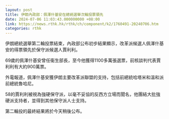 ```yaml
---
layout: post
title: 伊朗內政部：佩澤什基安在總統選舉次輪投票領先
date: 2024-07-06 11:03:43.000000000 +08:00
link: https://news.rthk.hk/rthk/ch/component/k2/1760491-20240706.htm
categories: rthk
---
```


伊朗總統選舉第二輪投票結束，內政部公布初步結果顯示，改革派候選人佩澤什基安的得票領先於保守派候選人賈利利。

69歲的佩澤什基安曾任衞生部長，至今他獲得1100多萬張選票，前核談判代表賈利利有大約900萬票。

外電報道，佩澤什基安獲伊朗主要改革派聯盟的支持，包括前總統哈塔米和溫和派前總統魯哈尼。

58的賈利利被視為強硬保守派，以毫不妥協的反西方立場而聞名，他團結大批強硬派支持者，並得到其他保守派人士支持。

第二輪投的最終結果將於今天稍後公布。
